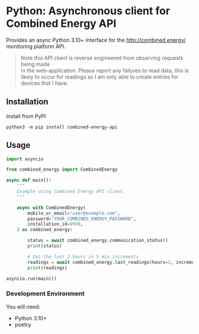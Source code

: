# Python: Asynchronous client for Combined Energy API

Provides an async Python 3.10+ interface for the http://combined.energy/ monitoring platform API.

> Note this API client is reverse engineered from observing requests being made  
> in the web-application. Please report any failures to read data, this is likely
> to occur for readings as I am only able to create entries for devices that I 
> have.

## Installation

Install from PyPI

```shell
python3 -m pip install combined-energy-api
```

## Usage

```python
import asyncio

from combined_energy import CombinedEnergy

async def main():
    """
    Example using Combined Energy API client.
    """

    async with CombinedEnergy(
        mobile_or_email="user@example.com",
        password="YOUR_COMBINED_ENERGY_PASSWORD",
        installation_id=9999,
    ) as combined_energy:

        status = await combined_energy.communication_status()
        print(status)

        # Get the last 2 hours in 5 min increments
        readings = await combined_energy.last_readings(hours=2, increment=300)
        print(readings)

asyncio.run(main())

```


### Development Environment

You will need:

- Python 3.10+
- poetry